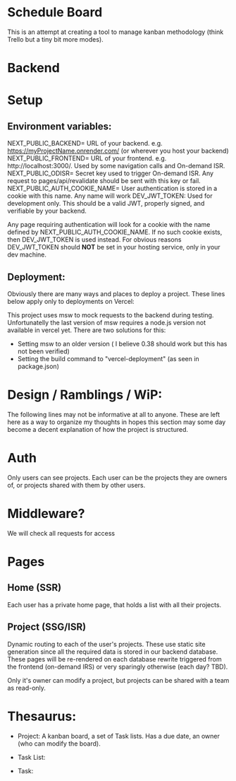 # Schedule Board

This is an attempt at creating a tool to manage kanban methodology (think Trello but a tiny bit more modes).

# Backend

# Setup

## Environment variables:

NEXT_PUBLIC_BACKEND= URL of your backend. e.g. https://myProjectName.onrender.com/ (or wherever you host your backend)
NEXT_PUBLIC_FRONTEND= URL of your frontend. e.g. http://localhost:3000/. Used by some navigation calls and On-demand ISR.
NEXT_PUBLIC_ODISR= Secret key used to trigger On-demand ISR. Any request to pages/api/revalidate should be sent with this key or fail.
NEXT_PUBLIC_AUTH_COOKIE_NAME= User authentication is stored in a cookie with this name. Any name will work
DEV_JWT_TOKEN: Used for development only. This should be a valid JWT, properly signed, and verifiable by your backend.

Any page requiring authentication will look for a cookie with the name defined by NEXT_PUBLIC_AUTH_COOKIE_NAME. If no such cookie exists, then DEV_JWT_TOKEN is used instead.
For obvious reasons DEV_JWT_TOKEN should **NOT** be set in your hosting service, only in your dev machine.

## Deployment:

Obviously there are many ways and places to deploy a project. These lines below apply only to deployments on Vercel:

This project uses msw to mock requests to the backend during testing. Unfortunatelly the last version of msw requires a node.js version not available in vercel yet. There are two solutions for this:

- Setting msw to an older version ( I believe 0.38 should work but this has not been verified)
- Setting the build command to "vercel-deployment" (as seen in package.json)

# Design / Ramblings / WiP:

The following lines may not be informative at all to anyone. These are left here as a way to organize my thoughts in hopes this section may some day become a decent explanation of how the project is structured.

# Auth

Only users can see projects. Each user can be the projects they are owners of, or projects shared with them by other users.

# Middleware?

We will check all requests for access

# Pages

## Home (SSR)

Each user has a private home page, that holds a list with all their projects.

## Project (SSG/ISR)

Dynamic routing to each of the user's projects. These use static site generation since all the required data is stored in our backend database. These pages will be re-rendered on each database rewrite triggered from the frontend (on-demand IRS) or very sparingly otherwise (each day? TBD).

Only it's owner can modify a project, but projects can be shared with a team as read-only.

# Thesaurus:

- Project: A kanban board, a set of Task lists. Has a due date, an owner (who can modify the board).

- Task List:
- Task:
